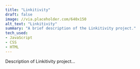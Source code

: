 ```yaml
---
title: "Linkitivity"
draft: false
image: //via.placeholder.com/640x150
alt_text: "Linkitivity"
summary: "A brief description of the Linkitivity project."
tech_used: 
- JavaScript
- CSS
- HTML
---
```

Description of Linkitivity project...
